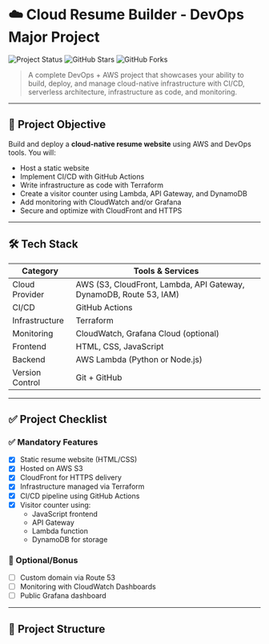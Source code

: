 # ☁️ Cloud Resume Builder - DevOps Major Project

![Project Status](https://img.shields.io/badge/status-completed-brightgreen)
![GitHub Stars](https://img.shields.io/github/stars/your-github-username/cloud-resume?style=social)
![GitHub Forks](https://img.shields.io/github/forks/your-github-username/cloud-resume?style=social)

> A complete DevOps + AWS project that showcases your ability to build, deploy, and manage cloud-native infrastructure with CI/CD, serverless architecture, infrastructure as code, and monitoring.

---

## 🧠 Project Objective

Build and deploy a **cloud-native resume website** using AWS and DevOps tools. You will:
- Host a static website
- Implement CI/CD with GitHub Actions
- Write infrastructure as code with Terraform
- Create a visitor counter using Lambda, API Gateway, and DynamoDB
- Add monitoring with CloudWatch and/or Grafana
- Secure and optimize with CloudFront and HTTPS

---

## 🛠️ Tech Stack

| Category        | Tools & Services                                 |
|-----------------|--------------------------------------------------|
| Cloud Provider  | AWS (S3, CloudFront, Lambda, API Gateway, DynamoDB, Route 53, IAM) |
| CI/CD           | GitHub Actions                                   |
| Infrastructure  | Terraform                                        |
| Monitoring      | CloudWatch, Grafana Cloud (optional)             |
| Frontend        | HTML, CSS, JavaScript                            |
| Backend         | AWS Lambda (Python or Node.js)                   |
| Version Control | Git + GitHub                                     |

---

## ✅ Project Checklist

### ✅ Mandatory Features
- [x] Static resume website (HTML/CSS)
- [x] Hosted on AWS S3
- [x] CloudFront for HTTPS delivery
- [x] Infrastructure managed via Terraform
- [x] CI/CD pipeline using GitHub Actions
- [x] Visitor counter using:
  - JavaScript frontend
  - API Gateway
  - Lambda function
  - DynamoDB for storage

### 🌟 Optional/Bonus
- [ ] Custom domain via Route 53
- [ ] Monitoring with CloudWatch Dashboards
- [ ] Public Grafana dashboard

---

## 📁 Project Structure

